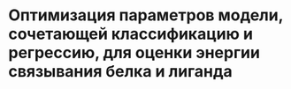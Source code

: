 # Оптимизация параметров модели, сочетающей классификацию и регрессию, для оценки энергии связывания белка и лиганда
